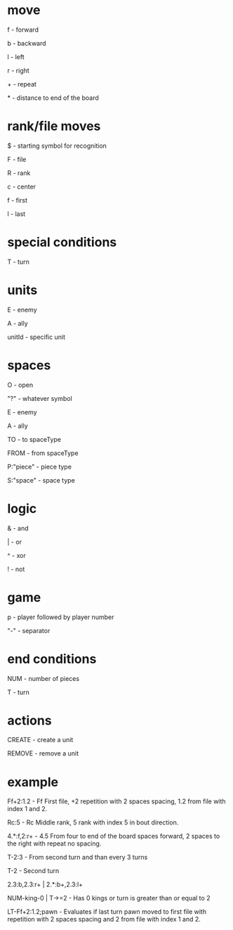 # move
f - forward

b - backward

l - left

r - right

\+ - repeat

\* - distance to end of the board

# rank/file moves
$ - starting symbol for recognition

F - file

R - rank

c - center

f - first

l - last

# special conditions
T - turn

# units
E - enemy

A - ally

unitId - specific unit

# spaces
O - open

"?" - whatever symbol

E - enemy

A - ally

TO - to spaceType

FROM - from spaceType

P:"piece" - piece type

S:"space" - space type

# logic
& - and

| - or

^ - xor

! - not

# game
p - player followed by player number

"-" - separator

# end conditions
NUM - number of pieces

T - turn

# actions
CREATE - create a unit

REMOVE - remove a unit

# example
Ff+2:1.2 - Ff First file, +2 repetition with 2 spaces spacing, 1.2 from file with index 1 and 2.

Rc:5 - Rc Middle rank, 5 rank with index 5 in bout direction.

4.*:f,2:r+ - 4.5 From four to end of the board spaces forward, 2 spaces to the right with repeat no spacing.

T-2:3 - From second turn and than every 3 turns

T-2 - Second turn

2.3:b,2.3:r+ | 2.*:b+,2.3:l+

NUM-king-0 | T->=2 - Has 0 kings or turn is greater than or equal to 2

LT-Ff+2:1.2;pawn - Evaluates if last turn pawn moved to first file with repetition with 2 spaces spacing and 2 from file with index 1 and 2.